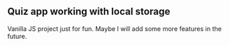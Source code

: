 ## Quiz app working with local storage
Vanilla JS project just for fun. Maybe I will add some more features in the future.
